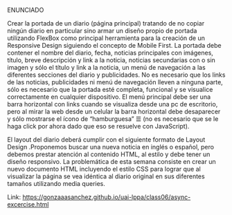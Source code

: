 ENUNCIADO

Crear la portada de un diario (página principal) tratando de no copiar ningún diario en particular sino armar un diseño propio de portada utilizando FlexBox como principal herramienta para la creación de un Responsive Design siguiendo el concepto de Mobile First. La portada debe contener el nombre del diario, fecha, noticias principales con imágenes, título, breve descripción y link a la noticia, noticias secundarias con o sin imagen y sólo el título y link a la noticia, un menú de navegación a las diferentes secciones del diario y publicidades. No es necesario que los links de las noticias, publicidades ni menú de navegación lleven a ninguna parte, sólo es necesario que la portada esté completa, funcional y se visualice correctamente en cualquier dispositivo. El menú principal debe ser una barra horizontal con links cuando se visualiza desde una pc de escritorio, pero al mirar la web desde un celular la barra horizontal debe desaparecer y sólo mostrarse el ícono de “hamburguesa” ☰ (no es necesario que se le haga click por ahora dado que eso se resuelve con JavaScript).

El layout del diario deberá cumplir con el siguiente formato de Layout Design .Proponemos buscar una nueva noticia en inglés o español, pero debemos prestar atención al contenido HTML, al estilo y debe tener un diseño responsivo. La problemática de esta semana consiste en crear un nuevo documento HTML incluyendo el estilo CSS para lograr que al visualizar la página se vea idéntica al diario original en sus diferentes tamaños utilizando media queries.

Link: https://gonzaaasanchez.github.io/uai-lppa/class06/async-excercise.html